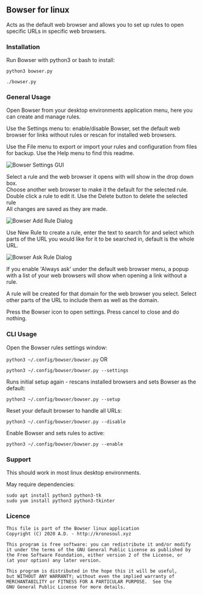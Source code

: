 ## Bowser for linux

Acts as the default web browser and allows you to set up rules to open specific URLs in specific web browsers.

### Installation

Run Bowser with python3 or bash to install:

 ```python3 bowser.py```

 ```./bowser.py```


### General Usage

Open Bowser from your desktop environments application menu, here you can create and manage rules.<br/>

Use the Settings menu to: enable/disable Bowser, set the default web browser for links without rules or rescan for installed web browsers.<br/>

Use the File menu to export or import your rules and configuration from files for backup. Use the Help menu to find this readme.<br/>


![Bowser Settings GUI](doc/BowserGUI.png?raw=true "Screenshot of Bowser Settings GUI")

Select a rule and the web browser it opens with will show in the drop down box.<br/>
Choose another web browser to make it the default for the selected rule.<br/>
Double click a rule to edit it. Use the Delete button to delete the selected rule<br/>
All changes are saved as they are made.<br/>


![Bowser Add Rule Dialog](doc/BowserAddRuleGUI.png?raw=true "Screenshot of Bowser Add Rule Dialog")

Use New Rule to create a rule, enter the text to search for and select which parts of the URL you would like for it to be searched in, default is the whole URL.


![Bowser Ask Rule Dialog](doc/BowserAskRuleGUI.png?raw=true "Screenshot of Bowser Add Rule Dialog")

If you enable 'Always ask' under the default web browser menu, a popup with a list of your web browsers will show when opening a link without a rule.

A rule will be created for that domain for the web browser you select. Select other parts of the URL to include them as well as the domain.

Press the Bowser icon to open settings. Press cancel to close and do nothing.

### CLI Usage
Open the Bowser rules settings window:

 ```python3 ~/.config/bowser/bowser.py``` OR
 
 ```python3 ~/.config/bowser/bowser.py --settings```

Runs initial setup again - rescans installed browsers and sets Bowser as the default:

 ```python3 ~/.config/bowser/bowser.py --setup```

Reset your default browser to handle all URLs:

 ```python3 ~/.config/bowser/bowser.py --disable```

Enable Bowser and sets rules to active:

 ```python3 ~/.config/bowser/bowser.py --enable```

### Support

This should work in most linux desktop environments.

May require dependencies:
```
sudo apt install python3 python3-tk
sudo yum install python3 python3-tkinter
```

### Licence

```
This file is part of the Bowser linux application
Copyright (C) 2020 A.D. - http://kronosoul.xyz
```

```
This program is free software: you can redistribute it and/or modify
it under the terms of the GNU General Public License as published by
the Free Software Foundation, either version 2 of the License, or
(at your option) any later version.

This program is distributed in the hope this it will be useful,
but WITHOUT ANY WARRANTY; without even the implied warranty of
MERCHANTABILITY or FITNESS FOR A PARTICULAR PURPOSE.  See the
GNU General Public License for more details.
```
